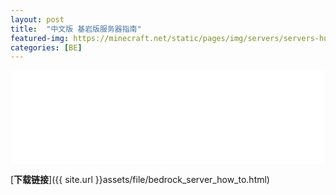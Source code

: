 ```yaml
---
layout: post
title:  "中文版 基岩版服务器指南"
featured-img: https://minecraft.net/static/pages/img/servers/servers-hub-3.3048acef5b82.png
categories: [BE]
---
```


<iframe src="{{ site.url }}assets/file/bedrock_server_how_to.html" width="100%" style="border: none;"></iframe>

[**下载链接**]({{ site.url }}assets/file/bedrock_server_how_to.html)